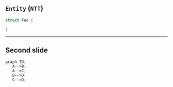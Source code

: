 ## `Entity` (`NTT`)

```c++
struct Foo {

}
```

---

## Second slide

```mermaid
graph TD;
   A-->B;
   A-->C;
   B-->D;
   C-->D;
```
